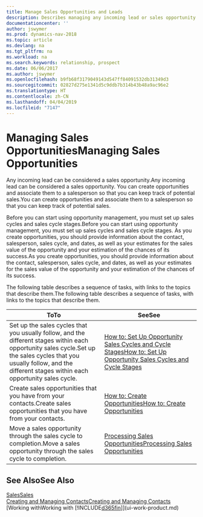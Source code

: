 ```yaml
---
title: Manage Sales Opportunities and Leads
description: Describes managing any incoming lead or sales opportunity in Dynamics NAV,  and associating the opportunity with a salesperson to keep track of potential sales.
documentationcenter: ''
author: jswymer
ms.prod: dynamics-nav-2018
ms.topic: article
ms.devlang: na
ms.tgt_pltfrm: na
ms.workload: na
ms.search.keywords: relationship, prospect
ms.date: 06/06/2017
ms.author: jswymer
ms.openlocfilehash: b9fb68f3179049143d547ff84091532db31349d3
ms.sourcegitcommit: 02827d275e1341d5c9ddb7b314b43b48a9ac96e2
ms.translationtype: HT
ms.contentlocale: zh-CN
ms.lasthandoff: 04/04/2019
ms.locfileid: "7147"
---
```

# <a name="managing-sales-opportunities"></a><span data-ttu-id="b4907-103">Managing Sales Opportunities</span><span class="sxs-lookup"><span data-stu-id="b4907-103">Managing Sales Opportunities</span></span>
<span data-ttu-id="b4907-104">Any incoming lead can be considered a sales opportunity.</span><span class="sxs-lookup"><span data-stu-id="b4907-104">Any incoming lead can be considered a sales opportunity.</span></span> <span data-ttu-id="b4907-105">You can create opportunities and associate them to a salesperson so that you can keep track of potential sales.</span><span class="sxs-lookup"><span data-stu-id="b4907-105">You can create opportunities and associate them to a salesperson so that you can keep track of potential sales.</span></span>

<span data-ttu-id="b4907-106">Before you can start using opportunity management, you must set up sales cycles and sales cycle stages.</span><span class="sxs-lookup"><span data-stu-id="b4907-106">Before you can start using opportunity management, you must set up sales cycles and sales cycle stages.</span></span> <span data-ttu-id="b4907-107">As you create opportunities, you should provide information about the contact, salesperson, sales cycle, and dates, as well as your estimates for the sales value of the opportunity and your estimation of the chances of its success.</span><span class="sxs-lookup"><span data-stu-id="b4907-107">As you create opportunities, you should provide information about the contact, salesperson, sales cycle, and dates, as well as your estimates for the sales value of the opportunity and your estimation of the chances of its success.</span></span>

<span data-ttu-id="b4907-108">The following table describes a sequence of tasks, with links to the topics that describe them.</span><span class="sxs-lookup"><span data-stu-id="b4907-108">The following table describes a sequence of tasks, with links to the topics that describe them.</span></span> 

| <span data-ttu-id="b4907-109">To</span><span class="sxs-lookup"><span data-stu-id="b4907-109">To</span></span> | <span data-ttu-id="b4907-110">See</span><span class="sxs-lookup"><span data-stu-id="b4907-110">See</span></span> |
| --- | --- |
| <span data-ttu-id="b4907-111">Set up the sales cycles that you usually follow, and the different stages within each opportunity sales cycle.</span><span class="sxs-lookup"><span data-stu-id="b4907-111">Set up the sales cycles that you usually follow, and the different stages within each opportunity sales cycle.</span></span> |[<span data-ttu-id="b4907-112">How to: Set Up Opportunity Sales Cycles and Cycle Stages</span><span class="sxs-lookup"><span data-stu-id="b4907-112">How to: Set Up Opportunity Sales Cycles and Cycle Stages</span></span>](marketing-how-setup-opportunity-sales-cycles-stages.md) |
| <span data-ttu-id="b4907-113">Create sales opportunities that you have from your contacts.</span><span class="sxs-lookup"><span data-stu-id="b4907-113">Create sales opportunities that you have from your contacts.</span></span> |[<span data-ttu-id="b4907-114">How to: Create Opportunities</span><span class="sxs-lookup"><span data-stu-id="b4907-114">How to: Create Opportunities</span></span>](marketing-how-create-opportunities.md) |
| <span data-ttu-id="b4907-115">Move a sales opportunity through the sales cycle to completion.</span><span class="sxs-lookup"><span data-stu-id="b4907-115">Move a sales opportunity through the sales cycle to completion.</span></span> |[<span data-ttu-id="b4907-116">Processing Sales Opportunities</span><span class="sxs-lookup"><span data-stu-id="b4907-116">Processing Sales Opportunities</span></span>](marketing-processing-sales-opportunities.md) |

## <a name="see-also"></a><span data-ttu-id="b4907-117">See Also</span><span class="sxs-lookup"><span data-stu-id="b4907-117">See Also</span></span>
[<span data-ttu-id="b4907-118">Sales</span><span class="sxs-lookup"><span data-stu-id="b4907-118">Sales</span></span>](sales-manage-sales.md)  
[<span data-ttu-id="b4907-119">Creating and Managing Contacts</span><span class="sxs-lookup"><span data-stu-id="b4907-119">Creating and Managing Contacts</span></span>](marketing-contacts.md)  
[<span data-ttu-id="b4907-120">Working with</span><span class="sxs-lookup"><span data-stu-id="b4907-120">Working with</span></span> [!INCLUDE[d365fin](includes/d365fin_md.md)]](ui-work-product.md)
